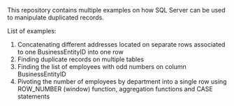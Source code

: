 This repository contains multiple examples on how SQL Server can be used to manipulate duplicated records.

List of examples:
1) Concatenating different addresses located on separate rows associated to one BusinessEntityID into one row
2) Finding duplicate records on multiple tables
3) Finding the list of employees with odd numbers on column BusinessEntityID
4) Pivoting the number of employees by department into a single row using ROW_NUMBER (window) function, aggregation functions and CASE statements

